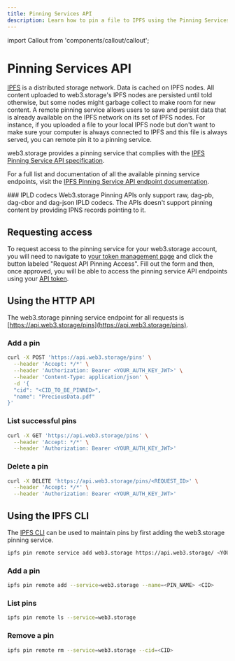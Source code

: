 ```yaml
---
title: Pinning Services API
description: Learn how to pin a file to IPFS using the Pinning Services API
---
```


import Callout from 'components/callout/callout';

# Pinning Services API

[IPFS](https://ipfs.io/) is a distributed storage network. Data is cached on IPFS nodes. All content uploaded to web3.storage's IPFS nodes are persisted until told otherwise, but some nodes might garbage collect to make room for new content. A remote pinning service allows users to save and persist data that is already available on the IPFS network on its set of IPFS nodes. For instance, if you uploaded a file to your local IPFS node but don't want to make sure your computer is always connected to IPFS and this file is always served, you can remote pin it to a pinning service.

web3.storage provides a pinning service that complies with the [IPFS Pinning Service API specification](https://ipfs.github.io/pinning-services-api-spec/).

For a full list and documentation of all the available pinning service endpoints, visit the [IPFS Pinning Service API endpoint documentation](https://ipfs.github.io/pinning-services-api-spec/#tag/pins).

<Callout type="info">
### IPLD codecs
Web3.storage Pinning APIs only support raw, dag-pb, dag-cbor and dag-json IPLD codecs.
The APIs doesn't support pinning content by providing IPNS records pointing to it.
</Callout>

## Requesting access

To request access to the pinning service for your web3.storage account, you will need to navigate to [your token management page](https://web3.storage/tokens) and click the button labeled "Request API Pinning Access". Fill out the form and then, once approved, you will be able to access the pinning service API endpoints using your [API token](/docs/how-tos/generate-api-token).

## Using the HTTP API

The web3.storage pinning service endpoint for all requests is [https://api.web3.storage/pins](https://api.web3.storage/pins).

### Add a pin

```bash
curl -X POST 'https://api.web3.storage/pins' \
  --header 'Accept: */*' \
  --header 'Authorization: Bearer <YOUR_AUTH_KEY_JWT>' \
  --header 'Content-Type: application/json' \
  -d '{
  "cid": "<CID_TO_BE_PINNED>",
  "name": "PreciousData.pdf"
}'
```

### List successful pins

```bash
curl -X GET 'https://api.web3.storage/pins' \
  --header 'Accept: */*' \
  --header 'Authorization: Bearer <YOUR_AUTH_KEY_JWT>'
```

### Delete a pin

```bash
curl -X DELETE 'https://api.web3.storage/pins/<REQUEST_ID>' \
  --header 'Accept: */*' \
  --header 'Authorization: Bearer <YOUR_AUTH_KEY_JWT>'
```

## Using the IPFS CLI

The [IPFS CLI](https://docs.ipfs.io/reference/cli/) can be used to maintain pins by first adding the web3.storage pinning service.

```bash
ipfs pin remote service add web3.storage https://api.web3.storage/ <YOUR_AUTH_KEY_JWT>
```

### Add a pin

```bash
ipfs pin remote add --service=web3.storage --name=<PIN_NAME> <CID>
```

### List pins

```bash
ipfs pin remote ls --service=web3.storage
```

### Remove a pin

```bash
ipfs pin remote rm --service=web3.storage --cid=<CID>
```

